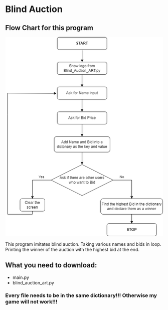 # Blind Auction
## Flow Chart for this program

<img src='./flow_chart/Blind_Auction_Flow-Chart.png' width='700'>

This program imitates blind auction. Taking various names and bids in loop. Printing the winner of the auction with the highest bid at the end.
## What you need to download:
- main.py
- blind_auction_art.py
### Every file needs to be in the same dictionary!!! Otherwise my game will not work!!!
